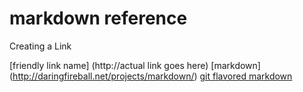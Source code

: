 markdown reference
==================

Creating a Link

[friendly link name] (http://actual link goes here)
[markdown] (http://daringfireball.net/projects/markdown/)
[git flavored markdown](https://help.github.com/articles/github-flavored-markdown)

